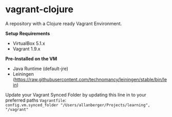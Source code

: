 vagrant-clojure
=====================

A repository with a Clojure ready Vagrant Environment.  

**Setup Requirements**  
- VirtualBox 5.1.x  
- Vagrant 1.9.x  

**Pre-Installed on the VM**  
- Java Runtime (default-jre)  
- Leiningen (https://raw.githubusercontent.com/technomancy/leiningen/stable/bin/lein)  


Update your Vagrant Synced Folder by updating this line in to your preferred paths `Vagrantfile`:  
`config.vm.synced_folder "/Users/allanberger/Projects/learning", "/vagrant"`
